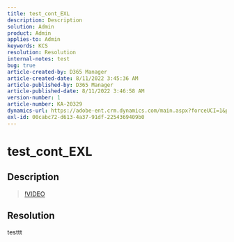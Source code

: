 ```yaml
---
title: test_cont_EXL
description: Description
solution: Admin
product: Admin
applies-to: Admin
keywords: KCS
resolution: Resolution
internal-notes: test
bug: true
article-created-by: D365 Manager
article-created-date: 8/11/2022 3:45:36 AM
article-published-by: D365 Manager
article-published-date: 8/11/2022 3:46:58 AM
version-number: 1
article-number: KA-20329
dynamics-url: https://adobe-ent.crm.dynamics.com/main.aspx?forceUCI=1&pagetype=entityrecord&etn=knowledgearticle&id=6ff71709-2819-ed11-b83e-0022480866ad
exl-id: 00cabc72-d613-4a37-91df-2254369409b0
---
```

# test_cont_EXL

## Description



>[!VIDEO](https://video.tv.adobe.com/v/18696?quality=9&amp;learn=on)

 


## Resolution


testtt
